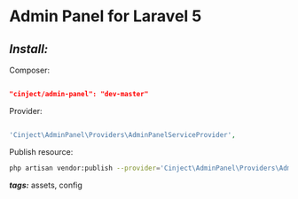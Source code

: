 # Admin Panel for Laravel 5 #

## ***Install:*** ##

Composer:

```json

"cinject/admin-panel": "dev-master"
```

Provider:

```PHP

'Cinject\AdminPanel\Providers\AdminPanelServiceProvider',
```

Publish resource:

```bash
php artisan vendor:publish --provider='Cinject\AdminPanel\Providers\AdminPanelServiceProvider'
```

***tags:*** assets, config
